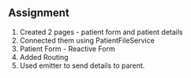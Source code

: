 <h2>Assignment </h2>
<ol>
<li> Created 2 pages - patient form and patient details </li>
<li> Connected them using PatientFileService </li>
<li> Patient Form - Reactive Form </li>
<li> Added Routing  </li>
<li> Used emitter to send details to parent. </li>
</ol>
